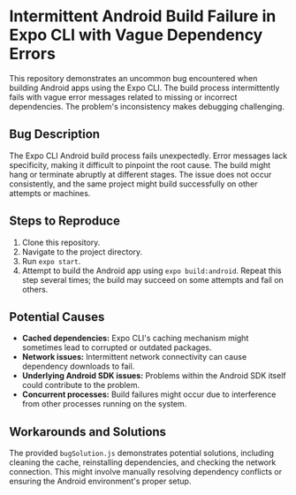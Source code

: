# Intermittent Android Build Failure in Expo CLI with Vague Dependency Errors

This repository demonstrates an uncommon bug encountered when building Android apps using the Expo CLI. The build process intermittently fails with vague error messages related to missing or incorrect dependencies.  The problem's inconsistency makes debugging challenging.

## Bug Description
The Expo CLI Android build process fails unexpectedly. Error messages lack specificity, making it difficult to pinpoint the root cause. The build might hang or terminate abruptly at different stages.  The issue does not occur consistently, and the same project might build successfully on other attempts or machines.

## Steps to Reproduce
1. Clone this repository.
2. Navigate to the project directory.
3. Run `expo start`.
4. Attempt to build the Android app using `expo build:android`.  Repeat this step several times; the build may succeed on some attempts and fail on others.

## Potential Causes
* **Cached dependencies:** Expo CLI's caching mechanism might sometimes lead to corrupted or outdated packages.
* **Network issues:** Intermittent network connectivity can cause dependency downloads to fail.
* **Underlying Android SDK issues:**  Problems within the Android SDK itself could contribute to the problem.
* **Concurrent processes:** Build failures might occur due to interference from other processes running on the system.

## Workarounds and Solutions
The provided `bugSolution.js` demonstrates potential solutions, including cleaning the cache, reinstalling dependencies, and checking the network connection. This might involve manually resolving dependency conflicts or ensuring the Android environment's proper setup.